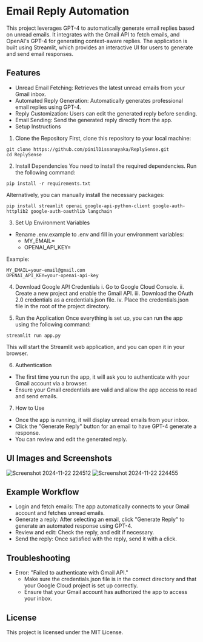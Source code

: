 # Email Reply Automation
This project leverages GPT-4 to automatically generate email replies based on unread emails. It integrates with the Gmail API to fetch emails, and OpenAI's GPT-4 for generating context-aware replies. The application is built using Streamlit, which provides an interactive UI for users to generate and send email responses.

## Features
- Unread Email Fetching: Retrieves the latest unread emails from your Gmail inbox.
- Automated Reply Generation: Automatically generates professional email replies using GPT-4.
- Reply Customization: Users can edit the generated reply before sending.
- Email Sending: Send the generated reply directly from the app.
- Setup Instructions
  
1. Clone the Repository
First, clone this repository to your local machine:
```
git clone https://github.com/pinilDissanayaka/ReplySense.git
cd ReplySense
```

2. Install Dependencies
You need to install the required dependencies. Run the following command:
```
pip install -r requirements.txt
```

Alternatively, you can manually install the necessary packages:
```
pip install streamlit openai google-api-python-client google-auth-httplib2 google-auth-oauthlib langchain
```

3. Set Up Environment Variables
- Rename .env.example to .env and fill in your environment variables:
  - MY_EMAIL=<your-email-address>
  - OPENAI_API_KEY=<your-openai-api-key>

Example:
```
MY_EMAIL=your-email@gmail.com
OPENAI_API_KEY=your-openai-api-key
```

4. Download Google API Credentials
  i. Go to Google Cloud Console.
  ii. Create a new project and enable the Gmail API.
  iii. Download the OAuth 2.0 credentials as a credentials.json file.
  iv. Place the credentials.json file in the root of the project directory.

5. Run the Application
Once everything is set up, you can run the app using the following command:
```
streamlit run app.py
```

This will start the Streamlit web application, and you can open it in your browser.

6. Authentication
- The first time you run the app, it will ask you to authenticate with your Gmail account via a browser.
- Ensure your Gmail credentials are valid and allow the app access to read and send emails.
  
7. How to Use
- Once the app is running, it will display unread emails from your inbox.
- Click the "Generate Reply" button for an email to have GPT-4 generate a response.
- You can review and edit the generated reply.

## UI Images and Screenshots
![Screenshot 2024-11-22 224512](https://github.com/user-attachments/assets/64da159f-f414-42f8-93db-133639500375)
![Screenshot 2024-11-22 224455](https://github.com/user-attachments/assets/5d4ba6b0-beb1-4e81-89a4-aad5f1eeb7c8)

## Example Workflow
- Login and fetch emails: The app automatically connects to your Gmail account and fetches unread emails.
- Generate a reply: After selecting an email, click "Generate Reply" to generate an automated response using GPT-4.
- Review and edit: Check the reply, and edit if necessary.
- Send the reply: Once satisfied with the reply, send it with a click.


## Troubleshooting
- Error: "Failed to authenticate with Gmail API."
  - Make sure the credentials.json file is in the correct directory and that your Google Cloud project is set up correctly.
  - Ensure that your Gmail account has authorized the app to access your inbox.


## License
This project is licensed under the MIT License.

